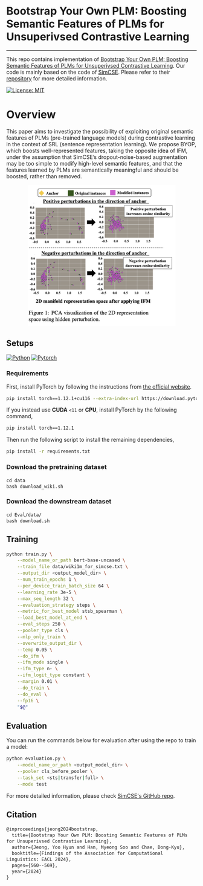# Bootstrap Your Own PLM: Boosting Semantic Features of PLMs for Unsuperivsed Contrastive Learning
----
This repo contains implementation of [Bootstrap Your Own PLM: Boosting Semantic Features of PLMs for Unsuperivsed Contrastive Learning](https://aclanthology.org/2024.findings-eacl.38/). Our code is mainly based on the code of [SimCSE](https://arxiv.org/abs/2104.08821). Please refer to their [repository](https://github.com/princeton-nlp/SimCSE) for more detailed information.

[![License: MIT](https://img.shields.io/badge/License-MIT-orange.svg)](https://opensource.org/licenses/MIT)

# Overview

This paper aims to investigate the possibility of exploiting original semantic features of PLMs (pre-trained language models) during contrastive learning in the context of SRL (sentence representation learning). We propose BYOP, which boosts well-represented features, taking the opposite idea of IFM, under the assumption that SimCSE’s dropout-noise-based augmentation may be too simple to modify high-level semantic features, and that the features learned by PLMs are semantically meaningful and should be boosted, rather than removed. 

<p align="center"><img width="391" alt="image" src="ifm.png">


## Setups

[![Python](https://img.shields.io/badge/python-3.8.6-blue?logo=python&logoColor=FED643)](https://www.python.org/downloads/release/python-386/)
[![Pytorch](https://img.shields.io/badge/pytorch-1.12.1+cu116-red?logo=pytorch)](https://pytorch.org/get-started/previous-versions/)

### Requirements

First, install PyTorch by following the instructions from [the official website](https://pytorch.org). 

```bash
pip install torch==1.12.1+cu116 --extra-index-url https://download.pytorch.org/whl/cu116
```

If you instead use **CUDA** `<11` or **CPU**, install PyTorch by the following command,

```bash
pip install torch==1.12.1
```

Then run the following script to install the remaining dependencies,

```bash
pip install -r requirements.txt
```

### Download the pretraining dataset
```
cd data
bash download_wiki.sh
```

### Download the downstream dataset
```
cd Eval/data/
bash download.sh
```

## Training
```bash
python train.py \
    --model_name_or_path bert-base-uncased \
    --train_file data/wiki1m_for_simcse.txt \
    --output_dir <output_model_dir> \
    --num_train_epochs 1 \
    --per_device_train_batch_size 64 \
    --learning_rate 3e-5 \
    --max_seq_length 32 \
    --evaluation_strategy steps \
    --metric_for_best_model stsb_spearman \
    --load_best_model_at_end \
    --eval_steps 250 \
    --pooler_type cls \
    --mlp_only_train \
    --overwrite_output_dir \
    --temp 0.05 \
    --do_ifm \
    --ifm_mode single \
    --ifm_type n- \
    --ifm_logit_type constant \
    --margin 0.01 \
    --do_train \
    --do_eval \
    --fp16 \
    "$@"
```

## Evaluation

You can run the commands below for evaluation after using the repo to train a model:

```bash
python evaluation.py \
    --model_name_or_path <output_model_dir> \
    --pooler cls_before_pooler \
    --task_set <sts|transfer|full> \
    --mode test
```

For more detailed information, please check [SimCSE's GitHub repo](https://github.com/princeton-nlp/SimCSE).

## Citation

```
@inproceedings{jeong2024bootstrap,
  title={Bootstrap Your Own PLM: Boosting Semantic Features of PLMs for Unsuperivsed Contrastive Learning},
  author={Jeong, Yoo Hyun and Han, Myeong Soo and Chae, Dong-Kyu},
  booktitle={Findings of the Association for Computational Linguistics: EACL 2024},
  pages={560--569},
  year={2024}
}
```
